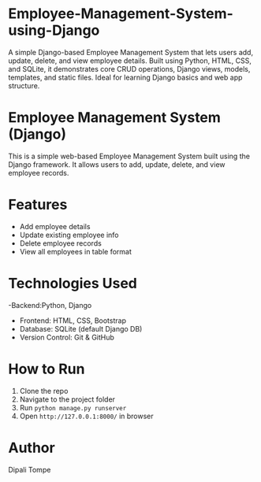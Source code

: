 # Employee-Management-System-using-Django
A simple Django-based Employee Management System that lets users add, update, delete, and view employee details. Built using Python, HTML, CSS, and SQLite, it demonstrates core CRUD operations, Django views, models, templates, and static files. Ideal for learning Django basics and web app structure.

# Employee Management System (Django)

This is a simple web-based Employee Management System built using the Django framework. It allows users to add, update, delete, and view employee records.

# Features
- Add employee details
- Update existing employee info
- Delete employee records
- View all employees in table format

# Technologies Used
-Backend:Python, Django  
- Frontend: HTML, CSS, Bootstrap  
- Database: SQLite (default Django DB)  
- Version Control: Git & GitHub
  
# How to Run
1. Clone the repo
2. Navigate to the project folder
3. Run `python manage.py runserver`
4. Open `http://127.0.0.1:8000/` in browser

# Author
Dipali Tompe

